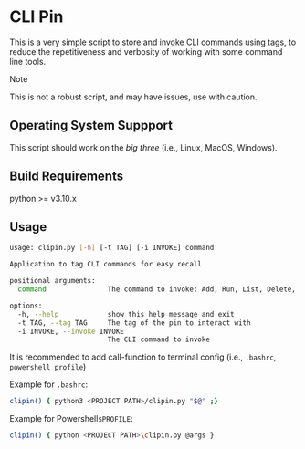 # CLI Pin

This is a very simple script to store and invoke CLI commands using
tags, to reduce the repetitiveness and verbosity of working with
some command line tools.

>[!NOTE]
>This is not a robust script, and may have issues,
>use with caution.

## Operating System Suppport

This script should work on the *big three*
(i.e., Linux, MacOS, Windows).

## Build Requirements

python >= v3.10.x

## Usage

```sh
usage: clipin.py [-h] [-t TAG] [-i INVOKE] command

Application to tag CLI commands for easy recall

positional arguments:
  command               The command to invoke: Add, Run, List, Delete, or Clear

options:
  -h, --help            show this help message and exit
  -t TAG, --tag TAG     The tag of the pin to interact with
  -i INVOKE, --invoke INVOKE
                        The CLI command to invoke
```

It is recommended to add call-function to terminal config (i.e., `.bashrc`, `powershell profile`)

Example for `.bashrc`:
```sh
clipin() { python3 <PROJECT PATH>/clipin.py "$@" ;}
```

Example for Powershell`$PROFILE`:
```sh
clipin() { python <PROJECT PATH>\clipin.py @args }
```

